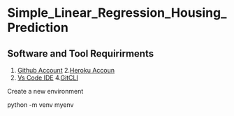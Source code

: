 # Simple_Linear_Regression_Housing_Prediction
## Software and Tool Requirirments

1. [Github Account](https://github.com)
2.[Heroku Accoun](https://herokuaccount.com)
3. [Vs Code IDE](https://code.visualstudio.com/)
4.[GitCLI](https://git-scm.com/downloads) 

Create a new environment


python -m venv myenv 


